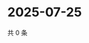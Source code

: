 # 2025-07-25

共 0 条

<!-- BEGIN ZHIHUQUESTIONS -->
<!-- 最后更新时间 Fri Jul 25 2025 18:13:31 GMT+0800 (China Standard Time) -->

<!-- END ZHIHUQUESTIONS -->
